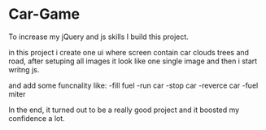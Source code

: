 # Car-Game

To increase my jQuery and js skills I build this project.

in this project i create one ui where screen contain car clouds trees and road, 
after setuping all images it look like one single image and then i start writng js.

and add some funcnality like:
  -fill fuel
  -run car
  -stop car
  -reverce car
  -fuel miter
 
In the end, it turned out to be a really good project and it boosted my confidence a lot.
